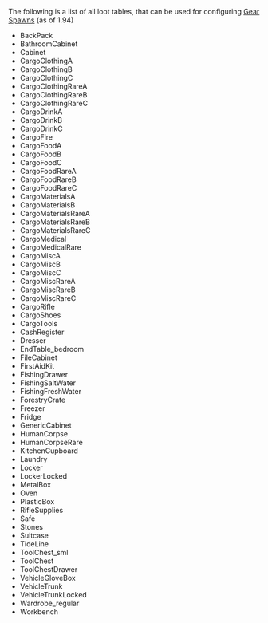 The following is a list of all loot tables, that can be used for configuring [Gear Spawns](Gear-Spawns.md) (as of 1.94)

* BackPack
* BathroomCabinet
* Cabinet
* CargoClothingA
* CargoClothingB
* CargoClothingC
* CargoClothingRareA
* CargoClothingRareB
* CargoClothingRareC
* CargoDrinkA
* CargoDrinkB
* CargoDrinkC
* CargoFire
* CargoFoodA
* CargoFoodB
* CargoFoodC
* CargoFoodRareA
* CargoFoodRareB
* CargoFoodRareC
* CargoMaterialsA
* CargoMaterialsB
* CargoMaterialsRareA
* CargoMaterialsRareB
* CargoMaterialsRareC
* CargoMedical
* CargoMedicalRare
* CargoMiscA
* CargoMiscB
* CargoMiscC
* CargoMiscRareA
* CargoMiscRareB
* CargoMiscRareC
* CargoRifle
* CargoShoes
* CargoTools
* CashRegister
* Dresser
* EndTable_bedroom
* FileCabinet
* FirstAidKit
* FishingDrawer
* FishingSaltWater
* FishingFreshWater
* ForestryCrate
* Freezer
* Fridge
* GenericCabinet
* HumanCorpse
* HumanCorpseRare
* KitchenCupboard
* Laundry
* Locker
* LockerLocked
* MetalBox
* Oven
* PlasticBox
* RifleSupplies
* Safe
* Stones
* Suitcase
* TideLine
* ToolChest_sml
* ToolChest
* ToolChestDrawer
* VehicleGloveBox
* VehicleTrunk
* VehicleTrunkLocked
* Wardrobe_regular
* Workbench
